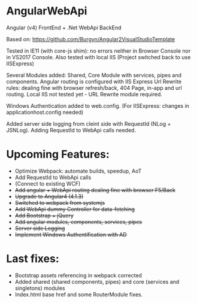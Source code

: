 # AngularWebApi
Angular (v4) FrontEnd + .Net WebApi BackEnd

Based on: https://github.com/Burgyn/Angular2VisualStudioTemplate

Tested in IE11 (with core-js shim): no errors neither in Browser Console nor in VS2017 Console. Also tested with local IIS (Project switched back to use IISExpress)

Several Modules added: Shared, Core Module with services, pipes and components. Angular routing is configured with IIS Express Url Rewrite rules: dealing fine with browser refresh/back, 404 Page, in-app and url routing. Local IIS not tested yet - URL Rewrite module required. 

Windows Authentication added to web.config. (For IISExpress: changes in applicationhost.config needed)

Added server side logging from cleint side with RequestId (NLog + JSNLog). Adding RequestId to WebApi calls needed. 

# Upcoming Features:

- Optimize Webpack: automate builds, speedup, AoT
- Add RequestId to WebApi calls
- (Connect to existing WCF)
- ~~Add angular + WebApi routing dealing fine with browser F5/Back~~
- ~~Upgrade to Angular4 (4.1.3)~~
- ~~Switched to webpack from systemjs~~
- ~~Add WebApi dummy Controller for data-fetching~~
- ~~Add Bootstrap + jQuery~~
- ~~Add angular modules, components, services, pipes~~
- ~~Server side Logging~~
- ~~Implement Windows Authentification with AD~~

# Last fixes:
 
- Bootstrap assets referencing in webpack corrected
- Added shared (shared components, pipes) and core (services and singletons) modules
- Index.html base href and some RouterModule fixes. 
